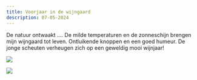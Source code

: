 ```yaml
---
title: Voorjaar in de wijngaard
description: 07-05-2024
---
```

D﻿e natuur ontwaakt .... De milde temperaturen en de zonneschijn brengen mijn wijngaard tot leven. Ontluikende knoppen en een goed humeur. De jonge scheuten verheugen zich op een geweldig mooi wijnjaar!

![](/img/2024-05-06-solaris-1.jpg)

![](/img/2024-05-06-solaris-2.jpg)